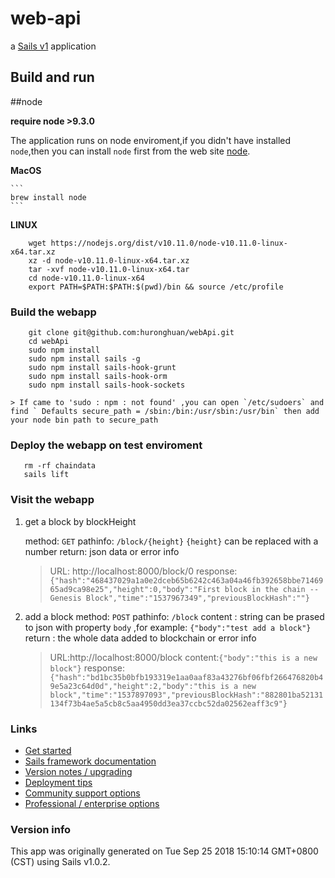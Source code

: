 # web-api

a [Sails v1](https://sailsjs.com) application


## Build and run

##node

**require node >9.3.0**

The application runs on node enviroment,if you didn't have installed `node`,then you can install `node` first from the web site [node](https://nodejs.org).

**MacOS**
    
    ```
    brew install node
    ```

**LINUX**

```
    wget https://nodejs.org/dist/v10.11.0/node-v10.11.0-linux-x64.tar.xz 
    xz -d node-v10.11.0-linux-x64.tar.xz 
    tar -xvf node-v10.11.0-linux-x64.tar
    cd node-v10.11.0-linux-x64
    export PATH=$PATH:$PATH:$(pwd)/bin && source /etc/profile
```

### Build the webapp

```
    git clone git@github.com:huronghuan/webApi.git
    cd webApi
    sudo npm install
    sudo npm install sails -g
    sudo npm install sails-hook-grunt
    sudo npm install sails-hook-orm
    sudo npm install sails-hook-sockets
```
    > If came to 'sudo : npm : not found' ,you can open `/etc/sudoers` and find ` Defaults secure_path = /sbin:/bin:/usr/sbin:/usr/bin` then add your node bin path to secure_path


### Deploy the webapp on test enviroment

```
   rm -rf chaindata
   sails lift
```

### Visit the webapp
1. get a block by blockHeight
   
    method: `GET`
    pathinfo: `/block/{height}`  `{height}` can be replaced with a number
    return:  json data or error info

    > URL: http://localhost:8000/block/0
    > response:`{"hash":"468437029a1a0e2dceb65b6242c463a04a46fb392658bbe7146965ad9ca98e25","height":0,"body":"First block in the chain --Genesis Block","time":"1537967349","previousBlockHash":""}`

2. add a block
    method: `POST`
    pathinfo: `/block`
    content :   string can be prased to json with property `body` ,for example: `{"body":"test add a block"}`
    return : the whole data added to blockchain or error info

    > URL:http://localhost:8000/block
    > content:`{"body":"this is a new block"}`
    > response:`{"hash":"bd1bc35b0bfb193319e1aa0aaf83a43276bf06fbf266476820b49e5a23c64d0d","height":2,"body":"this is a new block","time":"1537897093","previousBlockHash":"882801ba52131134f73b4ae5a5cb8c5aa4950dd3ea37ccbc52da02562eaff3c9"}`
    
### Links

+ [Get started](https://sailsjs.com/get-started)
+ [Sails framework documentation](https://sailsjs.com/documentation)
+ [Version notes / upgrading](https://sailsjs.com/documentation/upgrading)
+ [Deployment tips](https://sailsjs.com/documentation/concepts/deployment)
+ [Community support options](https://sailsjs.com/support)
+ [Professional / enterprise options](https://sailsjs.com/enterprise)


### Version info

This app was originally generated on Tue Sep 25 2018 15:10:14 GMT+0800 (CST) using Sails v1.0.2.




